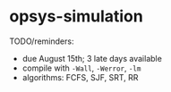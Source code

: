 # opsys-simulation

TODO/reminders:
- due August 15th; 3 late days available
- compile with `-Wall`, `-Werror`, `-lm`
- algorithms: FCFS, SJF, SRT, RR
